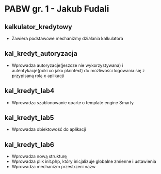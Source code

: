# PABW gr. 1 - Jakub Fudali

## kalkulator_kredytowy

- Zawiera podstawowe mechanizmy działania kalkulatora

## kal_kredyt_autoryzacja

- Wprowadza autoryzacje(jeszcze nie wykorzystywana) i autentykacje(póki co jako plaintext) do możliwości logowania się z przypisaną rolą o aplikacji

## kal_kredyt_lab4

- Wprowadza szablonowanie oparte o template engine Smarty

## kal_kredyt_lab5

- Wprowadza obiektowość do aplikacji

## kal_kredyt_lab6

- Wprowadza nową strukturę
- Wprowadza plik init.php, który inicjalizuje globalne zmienne i ustawienia
- Wprowadza mechanizm przestrzeni nazw
